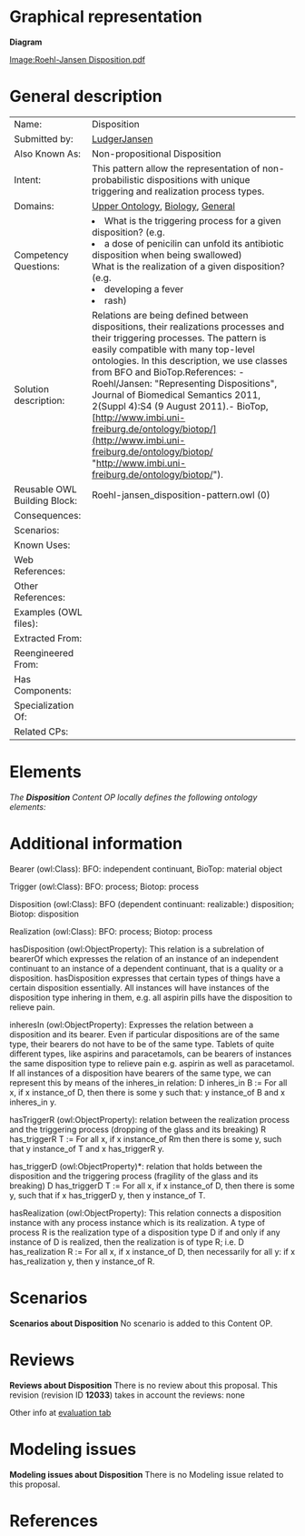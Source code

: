 #  Graphical representation


__Diagram__




[Image:Roehl-Jansen Disposition.pdf](../Image/Roehl-Jansen_Disposition.pdf.md "Image:Roehl-Jansen Disposition.pdf")




#  General description




|  |  |
| --- | --- |
|  Name: |  Disposition |
|  Submitted by: | [LudgerJansen](../User/LudgerJansen.md "User:LudgerJansen") |
|  Also Known As: |  Non-propositional Disposition |
|  Intent: |  This pattern allow the representation of non-probabilistic dispositions with unique triggering and realization process types. |
|  Domains: | [Upper Ontology](../Community/Upper_Ontology.md "Community:Upper Ontology"), [Biology](../Community/Biology.md "Community:Biology"), [General](../Community/General.md "Community:General") |
|  Competency Questions: | <li> What is the triggering process for a given disposition? (e.g.</li><li> a dose of penicilin can unfold its antibiotic disposition when being swallowed)</li>What is the realization of a given disposition? (e.g.<li> developing a fever</li><li> rash)</li> |
|  Solution description: |  Relations are being defined between dispositions, their realizations processes and their triggering processes. The pattern is easily compatible with many top-level ontologies. In this description, we use classes from BFO and BioTop.References: - Roehl/Jansen: "Representing Dispositions", Journal of Biomedical Semantics 2011, 2(Suppl 4):S4 (9 August 2011).- BioTop, [http://www.imbi.uni-freiburg.de/ontology/biotop/](http://www.imbi.uni-freiburg.de/ontology/biotop/ "http://www.imbi.uni-freiburg.de/ontology/biotop/"). |
|  Reusable OWL Building Block: |  Roehl-jansen\_disposition-pattern.owl (0) |
|  Consequences: |  |
|  Scenarios: |  |
|  Known Uses: |  |
|  Web References: |  |
|  Other References: |  |
|  Examples (OWL files): |  |
|  Extracted From: |  |
|  Reengineered From: |  |
|  Has Components: |  |
|  Specialization Of: |  |
|  Related CPs: |  |


  




#  Elements


_The __Disposition__ Content OP locally defines the following ontology elements:_



#  Additional information


Bearer (owl:Class): BFO: independent continuant, BioTop: material object


Trigger (owl:Class): BFO: process; Biotop: process


Disposition (owl:Class): BFO (dependent continuant: realizable:) disposition; Biotop: disposition


Realization (owl:Class): BFO: process; Biotop: process


hasDisposition (owl:ObjectProperty): This relation is a subrelation of bearerOf which expresses the relation of an instance of an independent continuant to an instance of a dependent continuant, that is a quality or a disposition. hasDisposition expresses that certain types of things have a certain disposition essentially. All instances will have instances of the disposition type inhering in them, e.g. all aspirin pills have the disposition to relieve pain.


inheresIn (owl:ObjectProperty): Expresses the relation between a disposition and its bearer. Even if particular dispositions are of the same type, their bearers do not have to be of the same type. Tablets of quite different types, like aspirins and paracetamols, can be bearers of instances the same disposition type to relieve pain e.g. aspirin as well as paracetamol. If all instances of a disposition have bearers of the same type, we can represent this by means of the inheres\_in relation:
D inheres\_in B := For all x, if x instance\_of D, then there is some y such that: y instance\_of B and x inheres\_in y.


hasTriggerR (owl:ObjectProperty): relation between the realization process and the triggering process (dropping of the glass and its breaking)
R has\_triggerR T := For all x, if x instance\_of Rm then there is some y, such that y instance\_of T and x has\_triggerR y.


has\_triggerD (owl:ObjectProperty)\*: relation that holds between the disposition and the triggering process (fragility of the glass and its breaking)
D has\_triggerD T := For all x, if x instance\_of D, then there is some y, such that if x has\_triggerD y, then y instance\_of T.


hasRealization (owl:ObjectProperty): This relation connects a disposition instance with any process instance which is its realization. A type of process R is the realization type of a disposition type D if and only if any instance of D is realized, then the realization is of type R; i.e. 
D has\_realization R := For all x, if x instance\_of D, then necessarily for all y: if x has\_realization y, then y instance\_of R. 


  




#  Scenarios



__Scenarios about Disposition__
No scenario is added to this Content OP.




#  Reviews



__Reviews about Disposition__
There is no review about this proposal.
This revision (revision ID __12033__) takes in account the reviews: none


Other info at [evaluation tab](http://ontologydesignpatterns.org/wiki/index.php?title=Submissions:Disposition&action=evaluation "http://ontologydesignpatterns.org/wiki/index.php?title=Submissions:Disposition&action=evaluation")




  




#  Modeling issues



__Modeling issues about Disposition__
There is no Modeling issue related to this proposal.




  




#  References